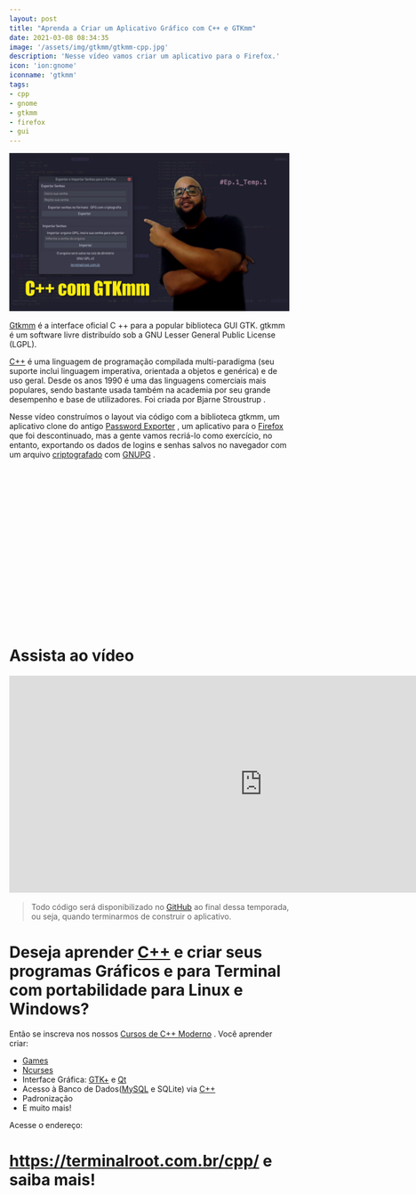 ```yaml
---
layout: post
title: "Aprenda a Criar um Aplicativo Gráfico com C++ e GTKmm"
date: 2021-03-08 08:34:35
image: '/assets/img/gtkmm/gtkmm-cpp.jpg'
description: 'Nesse vídeo vamos criar um aplicativo para o Firefox.'
icon: 'ion:gnome'
iconname: 'gtkmm'
tags:
- cpp
- gnome
- gtkmm
- firefox
- gui
---
```


![Aprenda a Criar um Aplicativo Gráfico com C++ e GTKmm #01](/assets/img/gtkmm/gtkmm-cpp.jpg)

[Gtkmm](https://www.gtkmm.org/en/) é a interface oficial C ++ para a popular biblioteca GUI GTK. gtkmm é um software livre distribuído sob a GNU Lesser General Public License (LGPL).

[C++](https://terminalroot.com.br/cpp) é uma linguagem de programação compilada multi-paradigma (seu suporte inclui linguagem imperativa, orientada a objetos e genérica) e de uso geral. Desde os anos 1990 é uma das linguagens comerciais mais populares, sendo bastante usada também na academia por seu grande desempenho e base de utilizadores. Foi criada por Bjarne Stroustrup  .

Nesse vídeo construímos o layout via código com a biblioteca gtkmm, um aplicativo clone do antigo [Password Exporter](https://discourse.mozilla.org/t/password-exporter-https-addons-mozilla-org-en-us-firefox-addon-password-exporter/27052/6) , um aplicativo para o [Firefox](https://terminalroot.com.br/tags#firefox) que foi descontinuado, mas a gente vamos recriá-lo como exercício, no entanto, exportando os dados de logins e senhas salvos no navegador com um arquivo [criptografado](https://terminalroot.com.br/2019/12/gerar-senha-linux.html) com [GNUPG](https://gnupg.org/) .

<!-- QUADRADO -->
<script async src="//pagead2.googlesyndication.com/pagead/js/adsbygoogle.js"></script>
<ins class="adsbygoogle"
style="display:inline-block;width:336px;height:280px"
data-ad-client="ca-pub-2838251107855362"
data-ad-slot="5351066970"></ins>
<script>
(adsbygoogle = window.adsbygoogle || []).push({});
</script>

# Assista ao vídeo

<iframe width="910" height="390" src="https://www.youtube.com/embed/83vtYDbvB1Q" frameborder="0" allow="accelerometer; autoplay; encrypted-media; gyroscope; picture-in-picture" allowfullscreen></iframe> 

> Todo código será disponibilizado no [GitHub](https://github.com/terroo) ao final dessa temporada, ou seja, quando terminarmos de construir o aplicativo.

# Deseja aprender [C++](https://terminalroot.com.br/cpp/) e criar seus programas Gráficos e para Terminal com portabilidade para Linux e Windows?
Então se inscreva nos nossos [Cursos de C++ Moderno](https://terminalroot.com.br/cpp/) . Você aprender criar:
- [Games](https://terminalroot.com.br/tags#games)
- [Ncurses](https://terminalroot.com.br/2021/02/crie-programas-graficos-no-terminal-com-cpp-e-ncurses.html)
- Interface Gráfica: [GTK+](https://terminalroot.com.br/2020/08/anjuta-o-melhor-ide-para-c-com-gtkmm.html) e [Qt](https://terminalroot.com.br/2021/02/gerencie-suas-contas-financeiras-pessoais-com-terminal-finances.html)
- Acesso à Banco de Dados([MySQL](https://terminalroot.com.br/mysql/) e SQLite) via [C++](https://terminalroot.com.br/cpp/)
- Padronização
- E muito mais!

Acesse o endereço:
# <https://terminalroot.com.br/cpp/> e saiba mais!

<!-- RETANGULO LARGO 2 -->
<script async src="//pagead2.googlesyndication.com/pagead/js/adsbygoogle.js"></script>
<ins class="adsbygoogle"
style="display:block; text-align:center;"
data-ad-layout="in-article"
data-ad-format="fluid"
data-ad-client="ca-pub-2838251107855362"
data-ad-slot="8549252987"></ins>
<script>
(adsbygoogle = window.adsbygoogle || []).push({});
</script>


